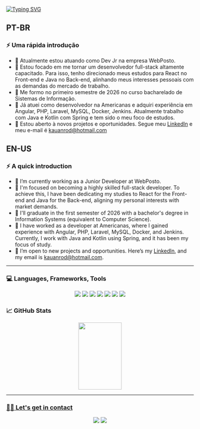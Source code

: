 [![Typing SVG](https://readme-typing-svg.demolab.com?font=Fira+Code&pause=1000&width=435&lines=Hello+everyone!+%F0%9F%96%96)](https://git.io/typing-svg)

<!-- I'm Kauan Rodrigues. I'm currently working as a full-stack software development intern during the day. At night, I switch to self-taught student mode - developing new projects as i create new projects and learn more and more!
<br>
Here on my Github Profile you'll see some of my personal projects but also, some academics too. -->
## PT-BR
### ⚡️ Uma rápida introdução

- 🔭 Atualmente estou atuando como Dev Jr na empresa WebPosto.
- 🌱 Estou focado em me tornar um desenvolvedor full-stack altamente capacitado. Para isso, tenho direcionado meus estudos para React no Front-end e Java no Back-end, alinhando meus interesses pessoais com as demandas do mercado de trabalho.
- 🎒 Me formo no primeiro semestre de 2026 no curso bacharelado de Sistemas de Informação.
- 💼 Já atuei como desenvolvedor na Americanas e adquiri experiência em Angular, PHP, Laravel, MySQL, Docker, Jenkins. Atualmente trabalho com Java e Kotlin com Spring e tem sido o meu foco de estudos.
- 🏢 Estou aberto à novos projetos e oportunidades. Segue meu <a href="https://www.linkedin.com/in/kauanrod/">LinkedIn</a> e meu e-mail é kauanrod@hotmail.com


## EN-US

### ⚡️ A quick introduction

- 🔭 I’m currently working as a Junior Developer at WebPosto.
- 🌱 I'm focused on becoming a highly skilled full-stack developer. To achieve this, I have been dedicating my studies to React for the Front-end and Java for the Back-end, aligning my personal interests with market demands.
- 🎒 I'll graduate in the first semester of 2026 with a bachelor's degree in Information Systems (equivalent to Computer Science).
- 💼 I have worked as a developer at Americanas, where I gained experience with Angular, PHP, Laravel, MySQL, Docker, and Jenkins. Currently, I work with Java and Kotlin using Spring, and it has been my focus of study.
- 🏢 I’m open to new projects and opportunities. Here’s my <a href="https://www.linkedin.com/in/kauanrod/">LinkedIn</a>, and my email is kauanrod@hotmail.com.

---

### 💻 Languages, Frameworks, Tools
<div align="center">
  <img src="https://img.shields.io/badge/TypeScript-007ACC?style=for-the-badge&logo=typescript&logoColor=white" />
  <img src="https://img.shields.io/badge/react-%2320232a.svg?style=for-the-badge&logo=react&logoColor=%2361DAFB" />
  <img src="https://img.shields.io/badge/Angular-DD0031?style=for-the-badge&logo=angular&logoColor=white" />
  <img src="https://img.shields.io/badge/Kotlin-0095D5?&style=for-the-badge&logo=kotlin&logoColor=white" />
  <img src="https://img.shields.io/badge/Java-ED8B00?style=for-the-badge&logo=openjdk&logoColor=white" />
  <img src="https://img.shields.io/badge/Spring-6DB33F?style=for-the-badge&logo=spring&logoColor=white" />
  <img src="https://img.shields.io/badge/PostgreSQL-316192?style=for-the-badge&logo=postgresql&logoColor=white" />
<!--   <img src="https://img.shields.io/badge/MongoDB-%234ea94b.svg?style=for-the-badge&logo=mongodb&logoColor=white" /> -->
<!--   <img src="https://img.shields.io/badge/docker-%230db7ed.svg?style=for-the-badge&logo=docker&logoColor=white" /> -->
<!--   <img src="https://img.shields.io/badge/AWS-%23FF9900.svg?style=for-the-badge&logo=amazon-aws&logoColor=white" /> -->
</div>

<!-- <div align="center">
  <a href="https://skillicons.dev">
    <img src="https://skillicons.dev/icons?i=ts,angular,kotlin,spring,postgres" alt="TypeScript, Angular, Kotlin, Spring, PostgreSQL" />
  </a>
</div> -->

### 📈 GitHub Stats

<div align="center">
  <a href="https://github.com/kauanrod">
  <img height="180em" width="48%" src="https://github-readme-stats.vercel.app/api/top-langs/?username=kauanrod&layout=compact&langs_count=16&theme=dracula&hide=python,html,css"/>
</div>

---

### 🤝🏻 Let's get in contact

<div align="center">
  <a href="https://www.linkedin.com/in/kauanrod" target="_blank"><img src="https://img.shields.io/badge/LinkedIn-0077B5?style=for-the-badge&logo=linkedin&logoColor=white"/></a>
  <a href="mailto:kauanrod@hotmail.com" target="_blank"><img src="https://img.shields.io/badge/Microsoft_Outlook-0078D4?style=for-the-badge&logo=microsoft-outlook&logoColor=white"/></a>
</div>
